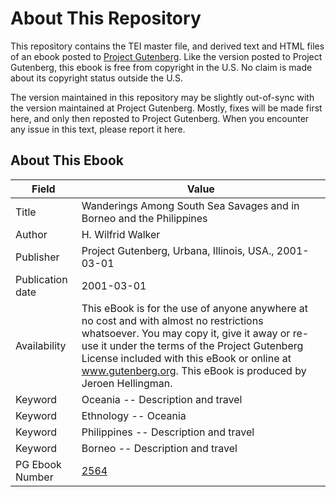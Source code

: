 # About This Repository

This repository contains the TEI master file, and derived text and HTML files of an ebook posted to [Project Gutenberg](https://www.gutenberg.org/). Like the version posted to Project Gutenberg, this ebook is free from copyright in the U.S. No claim is made about its copyright status outside the U.S.

The version maintained in this repository may be slightly out-of-sync with the version maintained at Project Gutenberg. Mostly, fixes will be made first here, and only then reposted to Project Gutenberg. When you encounter any issue in this text, please report it here.

## About This Ebook

| Field | Value |
| ----- | ----- |
| Title | Wanderings Among South Sea Savages and in Borneo and the Philippines |
| Author | H. Wilfrid Walker |
| Publisher | Project Gutenberg, Urbana, Illinois, USA., 2001-03-01 |
| Publication date | 2001-03-01 |
| Availability | This eBook is for the use of anyone anywhere at no cost and with almost no restrictions whatsoever. You may copy it, give it away or re-use it under the terms of the Project Gutenberg License included with this eBook or online at www.gutenberg.org. This eBook is produced by Jeroen Hellingman. |
| Keyword | Oceania -- Description and travel |
| Keyword | Ethnology -- Oceania |
| Keyword | Philippines -- Description and travel |
| Keyword | Borneo -- Description and travel |
| PG Ebook Number | [2564](https://www.gutenberg.org/ebooks/2564) |
